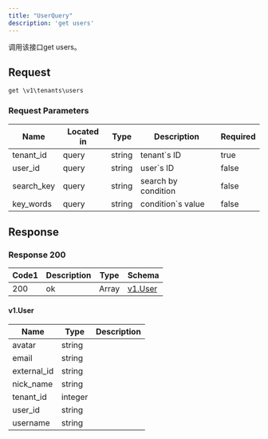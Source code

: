 ```yaml
---
title: "UserQuery"
description: 'get users'
---
```



调用该接口get users。



## Request


```
get \v1\tenants\users
```





###  Request Parameters

| Name | Located in | Type | Description |  Required |
| ---- | ---------- | ----------- | ----------- |  ---- |
| tenant_id | query | string | tenant`s ID |  true |
| user_id | query | string | user`s ID |  false |
| search_key | query | string | search by condition |  false |
| key_words | query | string | condition`s value |  false |



## Response



### Response  200

   
| Code1 | Description | Type | Schema |
| ---- | ----------- | ------ | ------ |
| 200 | ok | Array | [v1.User](#v1.User) |

#### v1.User

| Name | Type | Description | 
| ---- | ---- | ----------- |     
| avatar | string |  |      
| email | string |  |      
| external_id | string |  |      
| nick_name | string |  |      
| tenant_id | integer |  |      
| user_id | string |  |      
| username | string |  |   


  
     
   
     
   
     
   
     
   
     
   
     
   
     
 
 


 


